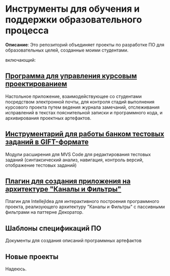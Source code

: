 # Инструменты для обучения и поддержки образовательного процесса

**Описание**:  Это репозиторий объединяет проекты по разработке ПО для образовательных целей, созданные моими студентами. 

включающий:

## [Программа для управления курсовым проектированием](https://github.com/olgmina/MentorTools-CourseProjectsManager)

Настольное приложение, взаимодействующее со студентами посредством электронной почты,
для контроля стадий выполнения курсового проекта путем ведения журнала замечаний, отслеживания исправлений в текстах пояснительной записки и программного кода, и архивирования проектных артефактов.

## [Инструментарий для работы банком тестовых заданий в GIFT-формате](https://github.com/olgmina/MentorTools/tree/main/BankTest)

Модули расширения для MVS Code для редактирования тестовых заданий (синтаксический анализ, навигация, контроль версий, отображение тестовых заданий)

## [Плагин для создания приложения на архитектуре "Каналы и Фильтры"](https://github.com/olgmina/MentorTools/tree/main/DfdPlugin)
 
Плагин для IntellejIdea для интерактивного построения программного проекта, реализующего архитектуру "Каналы и Фильтры" с пассивными фильтрами на паттерне Декоратор.

## Шаблоны спецификаций ПО

Документы для создания описаний программных артефактов

## Новые проекты

Надеюсь.


